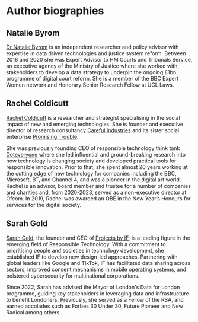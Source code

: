 # Author biographies

## Natalie Byrom

[Dr Natalie Byrom](https://www.linkedin.com/in/dr-natalie-byrom/) is an independent researcher and policy advisor with expertise in data driven technologies and justice system reform. Between 2018 and 2020 she was Expert Advisor to HM Courts and Tribunals Service, an executive agency of the Ministry of Justice where she worked with stakeholders to develop a data strategy to underpin the ongoing £1bn programme of digital court reform. She is a member of the BBC Expert Women network and Honorary Senior Research Fellow at UCL Laws.

## Rachel Coldicutt

[Rachel Coldicutt](https://www.linkedin.com/in/rachelcoldicutt/) is a researcher and strategist specialising in the social impact of new and emerging technologies. She is founder and executive director of research consultancy [Careful Industries](https://www.careful.industries/) and its sister social enterprise [Promising Trouble](https://www.promisingtrouble.net/). 

She was previously founding CEO of responsible technology think tank [Doteveryone](https://www.doteveryone.org.uk/) where she led influential and ground-breaking research into how technology is changing society and developed practical tools for responsible innovation. Prior to that, she spent almost 20 years working at the cutting edge of new technology for companies including the BBC, Microsoft, BT, and Channel 4, and was a pioneer in the digital art world. Rachel is an advisor, board member and trustee for a number of companies and charities and, from 2020-2023, served as a non-executive director at Ofcom. In 2019, Rachel was awarded an OBE in the New Year’s Honours for services for the digital society.

## Sarah Gold

[Sarah Gold](https://www.linkedin.com/in/sarahtgold/), the founder and CEO of [Projects by IF](https://projectsbyif.com/), is a leading figure in the emerging field of Responsible Technology. With a commitment to prioritising people and societies in technology development, she established IF to develop new design-led approaches. Partnering with global leaders like Google and TikTok, IF has facilitated data sharing across sectors, improved consent mechanisms in mobile operating systems, and bolstered cybersecurity for multinational corporations.

Since 2022, Sarah has advised the Mayor of London's Data for London programme, guiding key stakeholders in leveraging data and infrastructure to benefit Londoners. Previously, she served as a Fellow of the RSA, and earned accolades such as Forbes 30 Under 30, Future Pioneer and New Radical among others.

